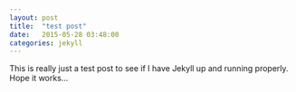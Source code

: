 ```yaml
---
layout: post
title:  "test post"
date:   2015-05-28 03:48:00
categories: jekyll
---
```


This is really just a test post to see if I have Jekyll up and running properly. Hope it works...
